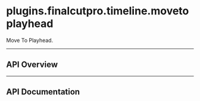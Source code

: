# plugins.finalcutpro.timeline.movetoplayhead

Move To Playhead.

---

## API Overview

---

## API Documentation

